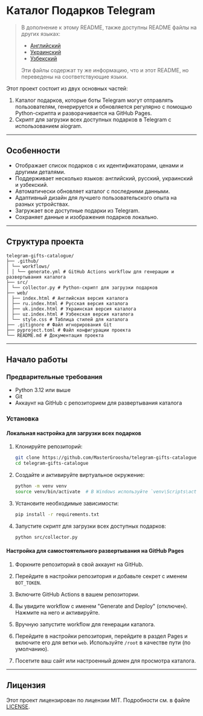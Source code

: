 # Каталог Подарков Telegram

> В дополнение к этому README, также доступны README файлы на других языках:
>
> - [Английский](README.md)
> - [Украинский](UK.README.md)
> - [Узбекский](UZ.README.md)
>
> Эти файлы содержат ту же информацию, что и этот README, но переведены на соответствующие языки.

Этот проект состоит из двух основных частей:
1. Каталог подарков, которые боты Telegram могут отправлять пользователям, генерируется и обновляется регулярно с помощью Python-скрипта и разворачивается на GitHub Pages.
2. Скрипт для загрузки всех доступных подарков в Telegram с использованием aiogram.

---

## Особенности

- Отображает список подарков с их идентификаторами, ценами и другими деталями.
- Поддерживает несколько языков: английский, русский, украинский и узбекский.
- Автоматически обновляет каталог с последними данными.
- Адаптивный дизайн для лучшего пользовательского опыта на разных устройствах.
- Загружает все доступные подарки из Telegram.
- Сохраняет данные и изображения подарков локально.

---

## Структура проекта

```plaintext
telegram-gifts-catalogue/ 
├── .github/ 
│ └── workflows/ 
│ │ └── generate.yml # GitHub Actions workflow для генерации и развертывания каталога 
├── src/ 
│ └── collector.py # Python-скрипт для загрузки подарков
├── web/ 
│ ├── index.html # Английская версия каталога 
│ ├── ru.index.html # Русская версия каталога 
│ ├── uk.index.html # Украинская версия каталога 
│ ├── uz.index.html # Узбекская версия каталога 
│ └── style.css # Таблица стилей для каталога 
├── .gitignore # Файл игнорирования Git
├── pyproject.toml # Файл конфигурации проекта
└── README.md # Документация проекта
```

---

## Начало работы

### Предварительные требования

- Python 3.12 или выше
- Git
- Аккаунт на GitHub с репозиторием для развертывания каталога

### Установка

#### Локальная настройка для загрузки всех подарков

1. Клонируйте репозиторий:
    ```sh
    git clone https://github.com/MasterGroosha/telegram-gifts-catalogue.git
    cd telegram-gifts-catalogue
    ```

2. Создайте и активируйте виртуальное окружение:
    ```sh
    python -m venv venv
    source venv/bin/activate  # В Windows используйте `venv\Scripts\activate`
    ```

3. Установите необходимые зависимости:
    ```sh
    pip install -r requirements.txt
    ```

4. Запустите скрипт для загрузки всех доступных подарков:
    ```sh
    python src/collector.py
    ```

#### Настройка для самостоятельного развертывания на GitHub Pages

1. Форкните репозиторий в свой аккаунт на GitHub.

2. Перейдите в настройки репозитория и добавьте секрет с именем `BOT_TOKEN`.

3. Включите GitHub Actions в вашем репозитории.

4. Вы увидите workflow с именем "Generate and Deploy" (отключен). Нажмите на него и активируйте.

5. Вручную запустите workflow для генерации каталога.

6. Перейдите в настройки репозитория, перейдите в раздел Pages и включите его для ветки `web`. Используйте `/root` в качестве пути (по умолчанию).

7. Посетите ваш сайт или настроенный домен для просмотра каталога.

---

## Лицензия

Этот проект лицензирован по лицензии MIT. Подробности см. в файле [LICENSE](LICENSE).